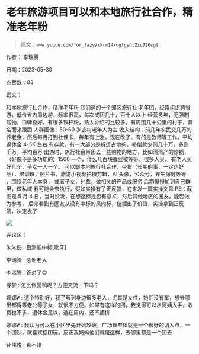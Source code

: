 # 老年旅游项目可以和本地旅行社合作，精准老年粉

> 原文：[`www.yuque.com/for_lazy/xkrm14/ugfgyhl2iu726cgl`](https://www.yuque.com/for_lazy/xkrm14/ugfgyhl2iu726cgl)

作者： 李瑞腾

日期：2023-05-30

点赞数：83

正文：

和本地旅行社合作，精准老年粉 我们这的一个郊区旅行社 老年团，经常组织跨省游，低价省内周边游，频率很高，每次成团几十，百十人以上 经营多年，无强制购物，口碑良好，有很多铁杆粉，熟人介绍的比较多，有周围几十公里的村子，慕名而来跟团 人群画像：50-60 岁农村老年人为主 收入结构：前几年农民交几万的养老金，然后每月打到社保卡，每年有上涨，现在改了。有的是教师等工作，平均退休金 4-5K 左右 有存款，有一大部分是拆迁占地的，补偿款少则几十万，多则千万，平均百万 出游时，旅行社会带团去一些购物的地方，比如湾湾产的炒锅，（好像不是多功能的）1500 一个，什么几百块蚕丝被等等，很多人买， 有老人买好几个，子女一人一个。 可以跟本地旅行社合作，带货（长期的事，一定选好品），培训班，照片书，旅游小视频拍摄剪辑，AI 头像，公众号，养生保健等等 ，围绕老年人本身， 或者子女，孙辈，做相关的产品或服务 后期慢慢加到自己群里，做私域 我可能会去执行，假如实操有了正反馈，在来发一篇实操文章 PS：截图是 5 月 4 日，当时没发，在想这标是否有意义，然后其他地区的圈友，能否做为参考， 后来看到有圈友从没有中标的风向标，挖掘出了价值，实操拿到正反馈，决定发了

![](img/060966c29f646bbed075ce338cdfcef3.png)

评论区：

朱朱侠 : 目测能中标[呲牙]

李瑞腾 : 感谢老大

李瑞腾 : 答对了😊

寻梦 : 怎么做营销呢？方便交流一下吗？

娜娜💕 : 这个特别好，我了解到身边很多老人，尤其是女性，她们没有车，想去哪里都得等老公等子女，就很不方便。如果有这样的团，我觉得可以从阿姨入手，收费也不多，退休金足以，选在周内，还不拥挤

娜娜💕 : 我认为可以在小区里先开始攻破，广场舞群体就是一个很好的切入点，一个团队，就喜欢抱团玩。反正我妈妈他们就是这样，去哪里都是一个团去

孙伟悦 : 真不错



